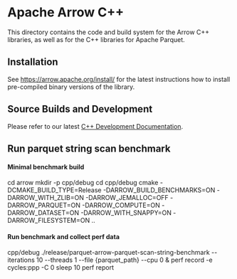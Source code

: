 <!---
  Licensed to the Apache Software Foundation (ASF) under one
  or more contributor license agreements.  See the NOTICE file
  distributed with this work for additional information
  regarding copyright ownership.  The ASF licenses this file
  to you under the Apache License, Version 2.0 (the
  "License"); you may not use this file except in compliance
  with the License.  You may obtain a copy of the License at

    http://www.apache.org/licenses/LICENSE-2.0

  Unless required by applicable law or agreed to in writing,
  software distributed under the License is distributed on an
  "AS IS" BASIS, WITHOUT WARRANTIES OR CONDITIONS OF ANY
  KIND, either express or implied.  See the License for the
  specific language governing permissions and limitations
  under the License.
-->

# Apache Arrow C++

This directory contains the code and build system for the Arrow C++ libraries,
as well as for the C++ libraries for Apache Parquet.

## Installation

See https://arrow.apache.org/install/ for the latest instructions how
to install pre-compiled binary versions of the library.

## Source Builds and Development

Please refer to our latest [C++ Development Documentation][1].

[1]: https://github.com/apache/arrow/blob/master/docs/source/developers/cpp

## Run parquet string scan benchmark
#### Minimal benchmark build
cd arrow
mkdir -p cpp/debug
cd cpp/debug
cmake -DCMAKE_BUILD_TYPE=Release -DARROW_BUILD_BENCHMARKS=ON -DARROW_WITH_ZLIB=ON -DARROW_JEMALLOC=OFF -DARROW_PARQUET=ON -DARROW_COMPUTE=ON -DARROW_DATASET=ON -DARROW_WITH_SNAPPY=ON -DARROW_FILESYSTEM=ON ..

#### Run benchmark and collect perf data
cpp/debug
./release/parquet-arrow-parquet-scan-string-benchmark --iterations 10  --threads 1  --file {parquet_path} --cpu 0 &
perf record -e cycles:ppp -C 0 sleep 10
perf report

